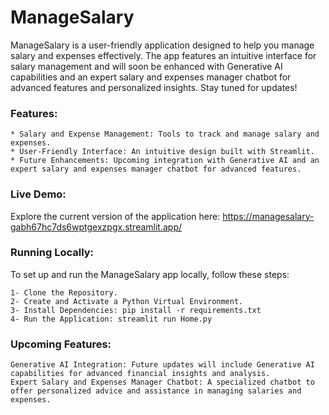 # ManageSalary

ManageSalary is a user-friendly application designed to help you manage salary and expenses effectively. The app features an intuitive interface for salary management and will soon be enhanced with Generative AI capabilities and an expert salary and expenses manager chatbot for advanced features and personalized insights. Stay tuned for updates!

### Features:

    * Salary and Expense Management: Tools to track and manage salary and expenses.
    * User-Friendly Interface: An intuitive design built with Streamlit.
    * Future Enhancements: Upcoming integration with Generative AI and an expert salary and expenses manager chatbot for advanced features.

### Live Demo:

Explore the current version of the application here: https://managesalary-gabh67hc7ds6wptgexzpgx.streamlit.app/

### Running Locally:

To set up and run the ManageSalary app locally, follow these steps:

    1- Clone the Repository.
    2- Create and Activate a Python Virtual Environment.
    3- Install Dependencies: pip install -r requirements.txt
    4- Run the Application: streamlit run Home.py


### Upcoming Features:

    Generative AI Integration: Future updates will include Generative AI capabilities for advanced financial insights and analysis.
    Expert Salary and Expenses Manager Chatbot: A specialized chatbot to offer personalized advice and assistance in managing salaries and expenses.
